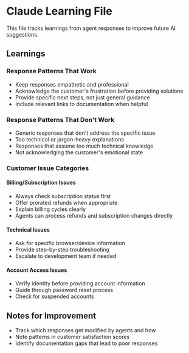 # Claude Learning File

This file tracks learnings from agent responses to improve future AI suggestions.

## Learnings

### Response Patterns That Work

- Keep responses empathetic and professional
- Acknowledge the customer's frustration before providing solutions
- Provide specific next steps, not just general guidance
- Include relevant links to documentation when helpful

### Response Patterns That Don't Work

- Generic responses that don't address the specific issue
- Too technical or jargon-heavy explanations  
- Responses that assume too much technical knowledge
- Not acknowledging the customer's emotional state

### Customer Issue Categories

#### Billing/Subscription Issues
- Always check subscription status first
- Offer prorated refunds when appropriate
- Explain billing cycles clearly
- Agents can process refunds and subscription changes directly

#### Technical Issues
- Ask for specific browser/device information
- Provide step-by-step troubleshooting
- Escalate to development team if needed

#### Account Access Issues
- Verify identity before providing account information
- Guide through password reset process
- Check for suspended accounts

## Notes for Improvement

- Track which responses get modified by agents and how
- Note patterns in customer satisfaction scores
- Identify documentation gaps that lead to poor responses